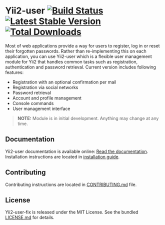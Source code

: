 # Yii2-user [![Build Status](https://travis-ci.org/dektrium/yii2-user.svg?branch=master)](https://travis-ci.org/dektrium/yii2-user) [![Latest Stable Version](https://poser.pugx.org/dektrium/yii2-user/v/stable.png)](https://packagist.org/packages/dektrium/yii2-user) [![Total Downloads](https://poser.pugx.org/dektrium/yii2-user/downloads.png)](https://packagist.org/packages/dektrium/yii2-user)

Most of web applications provide a way for users to register, log in or reset their forgotten passwords. Rather than
re-implementing this on each application, you can use Yii2-user which is a flexible user management module for Yii2 that
handles common tasks such as registration, authentication and password retrieval. Current version includes following features:

* Registration with an optional confirmation per mail
* Registration via social networks
* Password retrieval
* Account and profile management
* Console commands
* User management interface

> **NOTE:** Module is in initial development. Anything may change at any time.

## Documentation

Yii2-user documentation is available online: [Read the documentation](http://yii2-user.readthedocs.org/en/latest/).
Installation instructions are located in [installation guide](http://yii2-user.readthedocs.org/en/latest/getting-started/installation.html).

## Contributing

Contributing instructions are located in [CONTRIBUTING.md](CONTRIBUTING.md) file.

## License

Yii2-user-fix is released under the MIT  License. See the bundled [LICENSE.md](LICENSE.md) for details.
